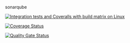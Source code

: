 sonarqube

[![Integration tests and Coveralls with build matrix on Linux](https://github.com/MassimilianoMancini/sonarqube-example/actions/workflows/linux.yaml/badge.svg)](https://github.com/MassimilianoMancini/sonarqube-example/actions/workflows/linux.yaml)

[![Coverage Status](https://coveralls.io/repos/github/MassimilianoMancini/sonarqube-example/badge.svg)](https://coveralls.io/github/MassimilianoMancini/sonarqube-example)

[![Quality Gate Status](https://sonarcloud.io/api/project_badges/measure?project=MassimilianoMancini_sonarqube-example&metric=alert_status)](https://sonarcloud.io/dashboard?id=MassimilianoMancini_sonarqube-example)
